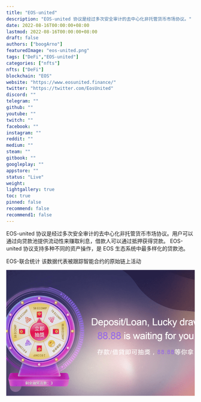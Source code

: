 ```yaml
---
title: "EOS-united"
description: "EOS-united 协议是经过多次安全审计的去中心化非托管货币市场协议。"
date: 2022-08-16T00:00:00+08:00
lastmod: 2022-08-16T00:00:00+08:00
draft: false
authors: ["boogArno"]
featuredImage: "eos-united.png"
tags: ["DeFi","EOS-united"]
categories: ["nfts"]
nfts: ["DeFi"]
blockchain: "EOS"
website: "https://www.eosunited.finance/"
twitter: "https://twitter.com/EosUnited"
discord: ""
telegram: ""
github: ""
youtube: ""
twitch: ""
facebook: ""
instagram: ""
reddit: ""
medium: ""
steam: ""
gitbook: ""
googleplay: ""
appstore: ""
status: "Live"
weight: 
lightgallery: true
toc: true
pinned: false
recommend: false
recommend1: false
---
```

EOS-united 协议是经过多次安全审计的去中心化非托管货币市场协议。用户可以通过向贷款池提供流动性来赚取利息，借款人可以通过抵押获得贷款。 EOS-united 协议支持多种不同的资产操作，是 EOS 生态系统中最多样化的贷款池。

EOS-联合统计
该数据代表被跟踪智能合约的原始链上活动

![eosunited-dapp-defi-eos-image1_0c05e661d13640f15be1a5d62badd841](eosunited-dapp-defi-eos-image1_0c05e661d13640f15be1a5d62badd841.png)